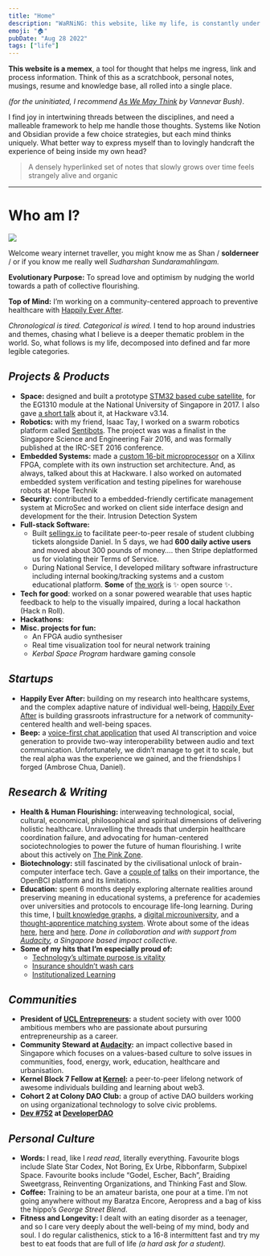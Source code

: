 ```yaml
---
title: "Home"
description: "WaRNiNG: this website, like my life, is constantly under construction."
emoji: "🏠"
pubDate: "Aug 28 2022"
tags: ["life"]
---
```


**This website is a memex**, a tool for thought that helps me ingress, link and process information. Think of this as a scratchbook, personal notes, musings, resume and knowledge base, all rolled into a single place.

_(for the uninitiated, I recommend [As We May Think](https://www.theatlantic.com/magazine/archive/1945/07/as-we-may-think/303881/) by Vannevar Bush)_.

I find joy in intertwining threads between the disciplines, and need a malleable framework to help me handle those thoughts. Systems like Notion and Obsidian provide a few choice strategies, but each mind thinks uniquely. What better way to express myself than to lovingly handcraft the experience of being inside my own head?

> A densely hyperlinked set of notes that slowly grows over time feels strangely alive and organic

---

# Who am I?

<img src="/pfp-min.png" class="w-36 h-36" />

Welcome weary internet traveller, you might know me as Shan / **solderneer** / or if you know me really well _Sudharshan Sundaramahlingam._

**Evolutionary Purpose:** To spread love and optimism by nudging the world towards a path of collective flourishing.

**Top of Mind:** I’m working on a community-centered approach to preventive healthcare with [Happily Ever After](https://hea.care/).

_Chronological is tired. Categorical is wired._ I tend to hop around industries and themes, chasing what I believe is a deeper thematic problem in the world. So, what follows is my life, decomposed into defined and far more legible categories.

## _Projects & Products_

- **Space:** designed and built a prototype [STM32 based cube satellite](https://github.com/solderneer/ARMsat), for the EG1310 module at the National University of Singapore in 2017. I also gave [a short talk](https://engineers.sg/video/tm32-based-nanosatellite-project-hackware-v3-14159--1773) about it, at Hackware v3.14.
- **Robotics:** with my friend, Isaac Tay, I worked on a swarm robotics platform called [Sentibots](https://github.com/solderneer/Sentibots). The project was was a finalist in the Singapore Science and Engineering Fair 2016, and was formally published at the IRC-SET 2016 conference.
- **Embedded Systems:** made a [custom 16-bit microprocessor](https://github.com/solderneer/artemis) on a Xilinx FPGA, complete with its own instruction set architecture. And, as always, talked about this at Hackware. I also worked on automated embedded system verification and testing pipelines for warehouse robots at Hope Technik
- **Security:** contributed to a embedded-friendly certificate management system at MicroSec and worked on client side interface design and development for the their. Intrusion Detection System
- **Full-stack Software:**
  - Built [sellingx.io](http://sellingx.io) to facilitate peer-to-peer resale of student clubbing tickets alongside Daniel. In 5 days, we had **600 daily active users** and moved about 300 pounds of money…. then Stripe deplatformed us for violating their Terms of Service.
  - During National Service, I developed military software infrastructure including internal booking/tracking systems and a custom educational platform. **Some** of [the work](https://github.com/digital-okra) is ✨ open source ✨.
- **Tech for good**: worked on a sonar powered wearable that uses haptic feedback to help to the visually impaired, during a local hackathon (Hack n Roll).
- **Hackathons**:
- **Misc. projects for fun:**
  - An FPGA audio synthesiser
  - Real time visualization tool for neural network training
  - _Kerbal Space Program_ hardware gaming console

## _Startups_

- **Happily Ever After:** building on my research into healthcare systems, and the complex adaptive nature of individual well-being, [Happily Ever After](https://hea.care/) is building grassroots infrastructure for a network of community-centered health and well-being spaces.
- **Beep:** a [voice-first chat application](https://beepvoice.app/) that used AI transcription and voice generation to provide two-way interoperability between audio and text communication. Unfortunately, we didn’t manage to get it to scale, but the real alpha was the experience we gained, and the friendships I forged (Ambrose Chua, Daniel).

## _Research & Writing_

- **Health & Human Flourishing:** interweaving technological, social, cultural, economical, philosophical and spiritual dimensions of delivering holistic healthcare. Unravelling the threads that underpin healthcare coordination failure, and advocating for human-centered sociotechnologies to power the future of human flourishing. I write about this actively on [The Pink Zone](https://heacare.substack.com).
- **Biotechnology:** still fascinated by the civilisational unlock of brain-computer interface tech. Gave a [couple of](https://engineers.sg/video/openbci-an-introduction-to-brain-computer-interfaces-hackware-v5-5-x-stackx--3629) [talks](https://engineers.sg/video/love-at-first-byte-a-romantic-journey-into-the-future-of-us-geekcampsg-2019--3718) on their importance, the OpenBCI platform and its limitations.
- **Education:** spent 6 months deeply exploring alternate realities around preserving meaning in educational systems, a preference for academies over universities and protocols to encourage life-long learning. During this time, I [built knowledge graphs](https://github.com/axiomacademy/content-loader), a [digital microuniversity](https://github.com/axiomacademy/solo), and a [thought-apprentice matching system](https://github.com/axiomacademy/v0.1-student-app). Wrote about some of the ideas [here](https://makerforce.io/learning-used-to-be-fun/), [here](https://makerforce.io/institutionalised-learning/) and [here](https://makerforce.io/do-you-need-to-be-taught-to-teach/). _Done in collaboration and with support from [Audacity](https://audacity.world), a Singapore based impact collective._
- **Some of my hits that I’m especially proud of:**
  - [Technology’s ultimate purpose is vitality](https://heacare.substack.com/p/technologys-ultimate-purpose-is-vitality)
  - [Insurance shouldn’t wash cars](https://heacare.substack.com/p/insurance-shouldnt-wash-cars)
  - [Institutionalized Learning](https://makerforce.io/institutionalised-learning/)

## _Communities_

- **President of [UCL Entrepreneurs](https://ucle.co):** a student society with over 1000 ambitious members who are passionate about pursuring entrepreneurship as a career.
- **Community Steward at [Audacity](https://audacity.world):** an impact collective based in Singapore which focuses on a values-based culture to solve issues in communities, food, energy, work, education, healthcare and urbanisation.
- **Kernel Block 7 Fellow at [Kernel](https://kernel.community/):** a peer-to-peer lifelong network of awesome individuals building and learning about web3.
- **Cohort 2 at Colony DAO Club:** a group of active DAO builders working on using organizational technology to solve civic problems.
- **[Dev #752](https://rainbow.me/solderneer.eth?nft=ethereum_0x25ed58c027921e14d86380ea2646e3a1b5c55a8b_752) at [DeveloperDAO](https://www.developerdao.com/)**

## _Personal Culture_

- **Words:** I read, like I _read read_, literally everything. Favourite blogs include Slate Star Codex, Not Boring, Ex Urbe, Ribbonfarm, Subpixel Space. Favourite books include “Godel, Escher, Bach”, Braiding Sweetgrass, Reinventing Organizations, and Thinking Fast and Slow.
- **Coffee:** Training to be an amateur barista, one pour at a time. I’m not going anywhere without my Baratza Encore, Aeropress and a bag of kiss the hippo’s _George Street Blend_.
- **Fitness and Longevity:** I dealt with an eating disorder as a teenager, and so I care very deeply about the well-being of my mind, body and soul. I do regular calisthenics, stick to a 16-8 intermittent fast and try my best to eat foods that are full of life _(a hard ask for a student)._
